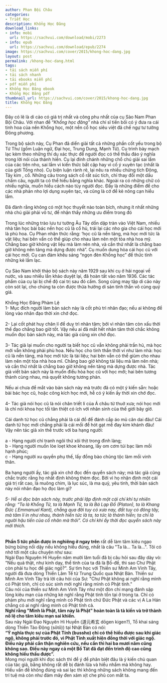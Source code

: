 ```yaml
---
author: Phan Bội Châu
categories:
- Triết Học
description: Khổng Học Đăng
download_links:
- info: mobi
  url: https://sachvui.com/download/mobi/2273
- info: epub
  url: https://sachvui.com/download/epub/2274
image: https://sachvui.com/cover/2015/khong-hoc-dang.jpg
layout: post
permalink: /khong-hoc-dang.html
tags:
- tải sách miễn phí
- tải sách nhanh
- tải ebooks miễn phí
- pdf miễn phí
- Khổng Học Đăng ebook
- Khổng Học Đăng pdf
thumbnail_url: https://sachvui.com/cover/2015/khong-hoc-dang.jpg
title: Khổng Học Đăng
---
```


 <div class="item-desc text-justify"> <p>Đây có lẽ là di cảo có giá trị nhất và công phu nhất của cụ Sào Nam Phan Bội Châu. Với nhan đề “<em>Khổng học đăng” </em>nhà chí sĩ tiền bối có ý đưa ra cái tinh hoa của nền Khổng học, một nền cổ học siêu việt đã chế ngự tư tưởng Đông phương.<br><br>Trong bộ sách này, Cụ Phan đã diển giải tất cả những phần cốt yếu trong bộ Tứ Thư (gồm Luận ngữ, Đại học, Trung Dung, Mạnh Tử). Cụ trình bày mạch lạc kèm theo những thí dụ xác thực để người đọc có thể thấu đáo ý nghĩa trong lời nói của thánh hiền. Cụ lại đính chánh những chổ chú giải sai lầm của các tiên nho, sai lầm vì kiến thức bất cập hay vì cố ý xuyên tạc (nhất là của giới Tống nho). Cụ biện luận rành rẽ, lại nêu ra nhiều chứng tích Đông, Tây kim , cổ. Những câu trong sách cổ rất súc tích, chỉ thay đổi một dấu chấm câu, người ta có thể hiểu bằng nghĩa khác. Ngoài ra có những chữ có nhiều nghĩa, muốn hiểu cách nào tùy người đọc. Đấy là những điểm để cho các nhà phản nho lợi dụng xuyên tạc, và cũng là cớ để kẻ nông cạn hiểu lầm.<br><br>Đã đành rằng không có một học thuyết nào toàn bích, nhưng ít nhất những nhà chú giải phải vô tư, để nhận thấy những ưu điểm trong đó<br><br>Trong lúc những trào lưu tư tưởng Âu Tây dồn dập tràn vào Việt Nam, nhiều nhà tân học bài bác nền học cũ là cổ hủ, trái lại các nho gia cho cái học mới là phù hoa. Cụ Phan nhận thức rằng: ‘học cũ là nền tảng, mà học mới tức là vật liệu; hai bên vẩn có thể giúp cho nhau làm nên một tòa nhà hoa mỹ. Chẳng bao giờ không vật liệu mà làm nên nhà, và cần thứ nhất là chẳng bao giờ không nền tảng mà dựng được nhà”. Cụ muốn dung hòa cái học cũ với cái học mới. Cụ can đảm khêu sáng “ngọn đèn Khổng học” để thức tỉnh những kẻ lầm lạc.<br><br>Cụ Sào Nam khởi thảo bộ sách này năm 1929 sau khi cụ ở hải ngoại về nước, và sau nhiều lần khảo duyệt lại, đã hoàn tất vào năm 1936. Các tác phẩm của cụ lại bị chế độ cai trị sau đó cấm. Song cũng may tập di cảo này còn sót lại, cho chúng ta còn được thừa hưởng di sản tinh thần vô cùng quý giá.<br><br>Khổng Học Đăng Phàm Lệ<br>1- Mục đích người làm bản sách này là cốt phù trì nhân đạo; nếu ai không để lòng vào nhân đạo thời xin chớ đọc.<br><br>2- Lại cốt phát huy chân lí để duy trì nhân tâm; bởi vì nhân tâm còn xấu thời thế đạo chẳng bao giờ tốt. Vậy nếu ai đã mất hết nhân tâm thời chắc không muốn đọc bản sách này, mà tác giả cũng xin chớ đọc.<br><br>3- Tác giả lại muốn cho người ta biết học cũ vẫn không phải trần hủ, mà học mới vẫn không phải phù hoa. Nếu học cho tinh thần thời ví như làm nhà: học cũ là nền tảng, mà học mới tức là tài liệu; hai bên vẫn có thể giùm cho nhau làm nên một tòa nhà hoa mĩ. Chẳng bao giờ không tài liệu mà làm nên nhà; và cần thứ nhất là chẳng bao giờ không nền tảng mà dựng được nhà. Tác giả viết bản sách này là muốn điều hòa học cũ với học mới; hai bên tương thành cùng nhau, mà quyết không tương phản.<br><br>Nếu ai chưa để mắt vào bản sách này mà trước đã có một ý kiến sẵn: hoặc bài bác học cũ, hoặc công kích học mới, hễ có ý kiến ấy thời xin chớ đọc.<br><br>4- Tác giả nói học cũ là nói chân triết lí của Á châu từ thuở xưa; nói học mới là chỉ nói khoa học tối tân thiệt có ích với nhân sinh của thế giới bây giờ.<br><br>Cái danh từ học cũ chẳng phải là cái đồ để đánh cắp áo mũ cân dai đâu! Cái danh từ học mới chẳng phải là cái mồi để hót gạt mề đay kim khánh đâu! Vậy nên tác giả xin thề trước với ba hạng người:<br><br>a - Hạng người chỉ tranh ngôi thứ xôi thịt trong đình làng;<br>b - Hạng người muốn lòe loẹt khoe khoang, lấy om cơm túi bạc làm mồi hạnh phúc;<br>c - Hạng người xu quyền phụ thế, lấy đồng bào chủng tộc làm mồi vinh thân.<br><br>Ba hạng người ấy, tác giả xin chớ đọc đến quyển sách này; mà tác giả cũng chắc trước rằng họ nhất định không thèm đọc. Bởi vì họ nhận định một cái giá trị rất cao, là muông chim, là lục súc, là ma quỷ, yêu tinh, thời bản sách này nói nhân đạo họ đọc làm gì?<br><br><em>5- Hễ ai đọc bản sách này, trước phải lập định một cái chí khí tự nhiên rằng: “Ta là Khổng Tử, ta là Mạnh Tử, ta là Bá Lạp Đồ (Platon), ta là Khang Đức (.Emmanuel Kant), chẳng qua đời tuy có xưa nay, đất tuy có đông tây, mà tâm lí in như nhau, thánh hiền tức là ta, ta tức là thánh hiền; ta chỉ là người hậu tiến của cổ nhân mà thôi”. Có chí khí ấy thời đọc quyển sách này mới thích. </em><br><br><br><strong>Phần 5 tức phần được in nghiêng ở ngay trên</strong> rất dễ làm tâm kiêu ngạo bừng bừng nổi dậy nếu không hiểu đúng, nhất là câu "Ta là... Ta là...". Tôi có nhớ tới một câu chuyện như sau:<br>Ngài Đạo Nguyên Hi Huyền năm mười lăm tuổi đã bị câu hỏi sau đây dày vò: "Nếu quả thật, như kinh dạy, thể tính của ta đã là Bồ-đề, thì sao Chư Phật còn phải tu học để giác ngộ?". Sư tìm học với Thiền sư Minh Am Vinh Tây, người đã đưa dòng Thiền Lâm Tế từ Trung Quốc qua Nhật Bản. Thiền sư Minh Am Vinh Tây trả lời câu hỏi của Sư: "Chư Phật không ai nghĩ rằng mình có Phật tính, chỉ có súc sinh mới nghĩ rằng mình có Phật tính."<br>Câu nói của thiền sư Minh Am Vinh Tây như một đòn chí mạng đánh sập lòng kiêu mạn của những kẻ nghĩ rằng Phật tính tồn tại ở trong ta. Chỉ có phàm phu mới nghĩ rằng mình có Phật tính chứ Đức Phật và các vị A La Hán chẳng có ai nghĩ rằng mình có Phật tính cả.<br><strong>Nghĩ rằng "Mình là Phật, tâm này là Phật" hoàn toàn là tà kiến và trở thành nô lệ cho tâm kiêu mạn sai khiến.</strong><br>Sau này Ngài Đạo Nguyên Hi Huyền (道元希玄 dōgen kigen?), Tổ khai sáng dòng Thiền Tào Động (sōtō)) tại Nhật Bản có nói:<br><strong>“Ý nghĩa thực sự của Phật Tính (bussho) chỉ có thể hiểu được sau khi giác ngộ, không phải trước đó, vì Phật Tính xuất hiện đồng thời với giác ngộ. Điều này phải cẩn thận nghiên cứu, nếu cần thì hai ba mươi năm cũng không sao. Điều này ngay cả một Bồ Tát đã đạt đến trình độ cao cũng không hiếu thấu được”.</strong><br>Mong mọi người khi đọc sách thì để ý để phân biệt đâu là ý kiến chủ quan của tác giả, bằng không rất dễ bị đánh lừa và hiểu nhầm mà không hay. Hiểu vấn đề không đúng và sai lạc thì không những sách không mang đến trí tuệ mà còn như đám mây đen xám xịt che phủ con mắt ta.<br> </p> </div>